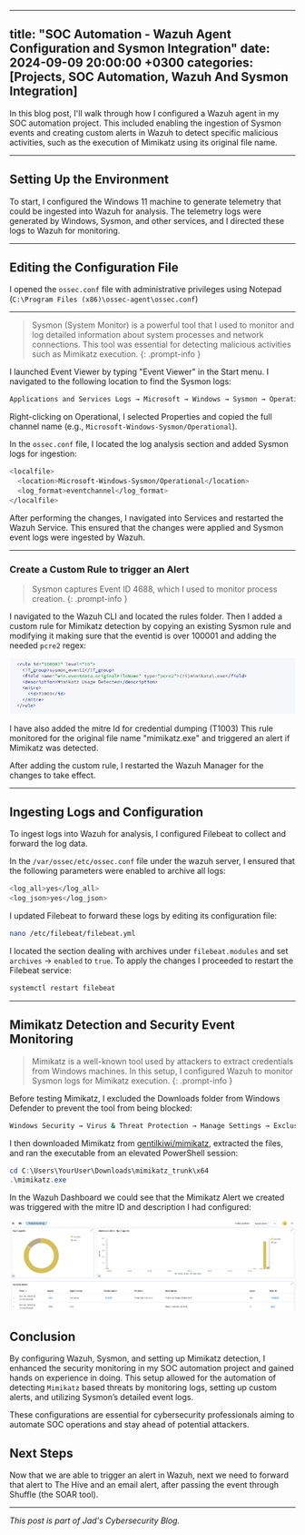 
---
title: "SOC Automation - Wazuh Agent Configuration and Sysmon Integration"
date: 2024-09-09 20:00:00 +0300
categories: [Projects, SOC Automation, Wazuh And Sysmon Integration]
---

In this blog post, I'll walk through how I configured a Wazuh agent in my SOC automation project. This included enabling the ingestion of Sysmon events and creating custom alerts in Wazuh to detect specific malicious activities, such as the execution of Mimikatz using its original file name.

---

## Setting Up the Environment

To start, I configured the Windows 11 machine to generate telemetry that could be ingested into Wazuh for analysis. The telemetry logs were generated by Windows, Sysmon, and other services, and I directed these logs to Wazuh for monitoring.

---

## Editing the Configuration File

I opened the `ossec.conf` file with administrative privileges using Notepad (`C:\Program Files (x86)\ossec-agent\ossec.conf`)

---

> Sysmon (System Monitor) is a powerful tool that I used to monitor and log detailed information about system processes and network connections. This tool was essential for detecting malicious activities such as Mimikatz execution.
{: .prompt-info }

I launched Event Viewer by typing "Event Viewer" in the Start menu. I navigated to the following location to find the Sysmon logs:

```bash
Applications and Services Logs → Microsoft → Windows → Sysmon → Operational
```

Right-clicking on Operational, I selected Properties and copied the full channel name (e.g., `Microsoft-Windows-Sysmon/Operational`).

In the `ossec.conf` file, I located the log analysis section and added Sysmon logs for ingestion:

```bash
<localfile>
  <location>Microsoft-Windows-Sysmon/Operational</location>
  <log_format>eventchannel</log_format>
</localfile>
```

After performing the changes, I navigated into Services and restarted the Wazuh Service. This ensured that the changes were applied and Sysmon event logs were ingested by Wazuh.

---

### Create a Custom Rule to trigger an Alert

> Sysmon captures Event ID 4688, which I used to monitor process creation.
{: .prompt-info }


I navigated to the Wazuh CLI and located the rules folder. Then I added a custom rule for Mimikatz detection by copying an existing Sysmon rule and modifying it making sure that the eventid is over 100001 and adding the needed `pcre2` regex:

![Wazuh Alert Rule](/assets/img/SOCAutomation/custom_rule.png)

I have also added the mitre Id for credential dumping (T1003) 
This rule monitored for the original file name "mimikatz.exe" and triggered an alert if Mimikatz was detected.

After adding the custom rule, I restarted the Wazuh Manager for the changes to take effect.

---

## Ingesting Logs and Configuration

To ingest logs into Wazuh for analysis, I configured Filebeat to collect and forward the log data.

In the `/var/ossec/etc/ossec.conf` file under the wazuh server, I ensured that the following parameters were enabled to archive all logs:

```bash
<log_all>yes</log_all>
<log_json>yes</log_json>
```

I updated Filebeat to forward these logs by editing its configuration file:

```bash
nano /etc/filebeat/filebeat.yml
```

I located the section dealing with archives under `filebeat.modules` and set `archives` → `enabled` to `true`.
To apply the changes I proceeded to restart the Filebeat service:

```bash
systemctl restart filebeat
```

---


## Mimikatz Detection and Security Event Monitoring

> Mimikatz is a well-known tool used by attackers to extract credentials from Windows machines. In this setup, I configured Wazuh to monitor Sysmon logs for Mimikatz execution.
{: .prompt-info }

Before testing Mimikatz, I excluded the Downloads folder from Windows Defender to prevent the tool from being blocked:

```bash
Windows Security → Virus & Threat Protection → Manage Settings → Exclusions → Add Folder → Select Downloads
```

I then downloaded Mimikatz from [gentilkiwi/mimikatz](https://github.com/gentilkiwi/mimikatz/releases), extracted the files, and ran the executable from an elevated PowerShell session:

```powershell
cd C:\Users\YourUser\Downloads\mimikatz_trunk\x64
.\mimikatz.exe
```

In the Wazuh Dashboard we could see that the Mimikatz Alert we created was triggered with the mitre ID and description I had configured:

![Alert In the Dashboard](/assets/img/SOCAutomation/mimikatz_alert.png)

## Conclusion

By configuring Wazuh, Sysmon, and setting up Mimikatz detection, I enhanced the security monitoring in my SOC automation project and gained hands on experience in doing. This setup allowed for the automation of detecting `Mimikatz` based threats by monitoring logs, setting up custom alerts, and utilizing Sysmon’s detailed event logs. 

These configurations are essential for cybersecurity professionals aiming to automate SOC operations and stay ahead of potential attackers.

## Next Steps
Now that we are able to trigger an alert in Wazuh, next we need to forward that alert to The Hive and an email alert, after passing the event through Shuffle (the SOAR tool).


---
_This post is part of Jad's Cybersecurity Blog._
